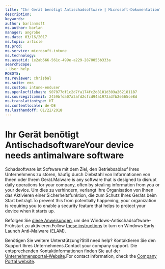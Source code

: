 ```yaml
---
title: "Ihr Gerät benötigt Antischadsoftware | Microsoft-Dokumentation"
description: 
keywords: 
author: barlanmsft
ms.author: barlan
manager: angrobe
ms.date: 03/16/2017
ms.topic: article
ms.prod: 
ms.service: microsoft-intune
ms.technology: 
ms.assetid: 1e2ab566-561c-499e-a229-2870055b333a
searchScope:
- User help
ROBOTS: 
ms.reviewer: chrisbal
ms.suite: ems
ms.custom: intune-enduser
ms.openlocfilehash: 907077df1c2d7fa174fc2d8101d309a262181187
ms.sourcegitcommit: 2459bfda07a2afd2cfcd94a1972a3fb2e565ce8d
ms.translationtype: HT
ms.contentlocale: de-DE
ms.lasthandoff: 01/22/2018
---
```

# <a name="your-device-needs-antimalware-software"></a><span data-ttu-id="d3da7-102">Ihr Gerät benötigt Antischadsoftware</span><span class="sxs-lookup"><span data-stu-id="d3da7-102">Your device needs antimalware software</span></span>

<span data-ttu-id="d3da7-103">Schadsoftware ist Software mit dem Ziel, den Betriebsablauf Ihres Unternehmens zu stören, häufig durch Diebstahl von Informationen von Ihnen oder Ihrem Gerät.</span><span class="sxs-lookup"><span data-stu-id="d3da7-103">Malware is any software that is designed to disrupt daily operations for your company, often by stealing information from you or your device.</span></span> <span data-ttu-id="d3da7-104">Um dies zu verhindern, verlangt Ihre Organisation von Ihnen das Aktivieren einer Sicherheitsfunktion, die zum Schutz Ihres Geräts beim Start beiträgt.</span><span class="sxs-lookup"><span data-stu-id="d3da7-104">To prevent this from potentially happening, your organization is requiring you to enable a security feature that helps to protect your device when it starts up.</span></span>

<span data-ttu-id="d3da7-105">Befolgen Sie [diese Anweisungen](https://gallery.technet.microsoft.com/How-to-turn-on-Early-84552ec5), um den Windows-Antischadsoftware-Frühstart zu aktivieren.</span><span class="sxs-lookup"><span data-stu-id="d3da7-105">Follow [these instructions](https://gallery.technet.microsoft.com/How-to-turn-on-Early-84552ec5) to turn on Windows Early-Launch Anti-Malware (ELAM).</span></span>

<span data-ttu-id="d3da7-106">Benötigen Sie weitere Unterstützung?</span><span class="sxs-lookup"><span data-stu-id="d3da7-106">Still need help?</span></span> <span data-ttu-id="d3da7-107">Kontaktieren Sie den Support Ihres Unternehmens.</span><span class="sxs-lookup"><span data-stu-id="d3da7-107">Contact your company support.</span></span> <span data-ttu-id="d3da7-108">Die entsprechenden Kontaktinformationen finden Sie auf der [Unternehmensportal-Website](https://portal.manage.microsoft.com#HelpDeskDialog).</span><span class="sxs-lookup"><span data-stu-id="d3da7-108">For contact information, check the [Company Portal website](https://portal.manage.microsoft.com#HelpDeskDialog).</span></span>
